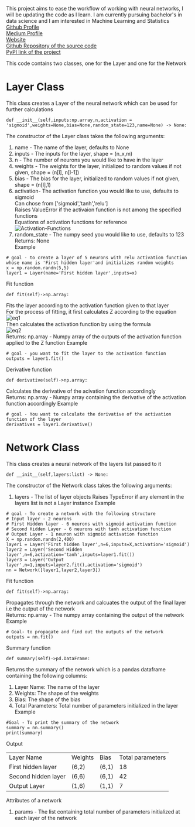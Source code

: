 This project aims to ease the workflow of working with neural networks, I will be updating the code as I learn. 
I am currently pursuing bachelor's in data science and I am interested in Machine Learning and Statistics<br>
<a href='https://github.com/aayush1036/'> Github Profile </a><br>
<a href='https://aayushmaan1306.medium.com/'> Medium Profile</a><br>
<a href='https://aayush1036.github.io/profile_website/'>Website</a><br>
<a href='https://github.com/aayush1036/mini_tensorflow'>Github Repository of the source code</a><br>
<a href='https://pypi.org/project/MiniTensorflow/'>PyPI link of the project</a> <br>

This code contains two classes, one for the Layer and one for the Network <br>

# Layer Class
This class creates a Layer of the neural network which can be used for further calculations<br>
```python3 
def __init__(self,inputs:np.array,n,activation = 'sigmoid',weights=None,bias=None,random_state=123,name=None) -> None:
```
The constructor of the Layer class takes the following arguments:
1. name - The name of the layer, defaults to None
2. inputs - The inputs for the layer, shape = (n_x,m)
3. n - The number of neurons you would like to have in the layer
4. weights - The weights for the layer, initialized to random values if not given, shape = (n[l], n[l-1])
5. bias - The bias for the layer, initialized to random values if not given, shape = (n[l],1)
6. activation- The activation function you would like to use, defaults to sigmoid<br>
Can chose from ['sigmoid','tanh','relu']<br>
Raises ValueError if the activaion function is not among the specified functions<br>
Equations of activation functions for reference<br><img src="https://i.ibb.co/wpffTK6/Activation-Functions.png" alt="Activation-Functions" border="0">
7. random_state - The numpy seed you would like to use, defaults to 123
Returns: None<br>
Example <br>
```python3
# goal - to create a layer of 5 neurons with relu activation function whose name is 'First hidden layer'and initializes random weights
x = np.random.randn(5,5)
layer1 = Layer(name='First hidden layer',inputs=x)
```
Fit function <br>
```python3 
def fit(self)->np.array:
```
Fits the layer according to the activation function given to that layer<br>
For the process of fitting, it first calculates Z according to the equation <br>
<img src="https://i.ibb.co/q0YYBH5/eq1.png" alt="eq1" border="0"><br>
Then calculates the activation function by using the formula<br>
<img src="https://i.ibb.co/GCzDGKH/eq2.png" alt="eq2" border="0"><br>
Returns: np.array - Numpy array of the outputs of the activation function applied to the Z function
Example<br>
```python3
# goal - you want to fit the layer to the activation function 
outputs = layer1.fit()
```
Derivative function <br>
```python3 
def derivative(self)->np.array:
```
Calculates the derivative of the acivation function accordingly<br>
Returns: np.array - Numpy array containing the derivative of the activation function accordingly
Example <br>
```python3
# goal - You want to calculate the derivative of the activation function of the layer
derivatives = layer1.derivative()
```
# Network Class
This class creates a neural network of the layers list passed to it<br>
```python3 
def __init__(self,layers:list) -> None:
```
The constructor of the Network class takes the following arguments:
1. layers - The list of layer objects 
Raises TypeError if any element in the layers list is not a Layer instance 
Example<br>
```python3
# goal - To create a network with the following structure 
# Input layer - 2 neurons 
# First Hidden layer - 6 neurons with sigmoid activation function 
# Second Hidden Layer - 6 neurons with tanh activation function 
# Output Layer - 1 neuron with sigmoid activation function
X = np.random.randn(2,400)
layer1 = Layer('First hidden layer',n=6,inputs=X,activation='sigmoid')
layer2 = Layer('Second Hidden layer',n=6,activation='tanh',inputs=layer1.fit())
layer3 = Layer('Output layer',n=1,inputs=layer2.fit(),activation='sigmoid')
nn = Network([layer1,layer2,layer3])
```
Fit function <br>
```python3 
def fit(self)->np.array:
```
Propagates through the network and calcuates the output of the final layer i.e the output of the network <br>
Returns: np.array - The numpy  array containing the output of the network
Example<br>
```python3 
# Goal- to propagate and find out the outputs of the network
outputs = nn.fit()
```
Summary function <br>

```python3 
def summary(self)->pd.DataFrame:
```
Returns the summary of the network which is a pandas dataframe containing the following columns:<br>
1. Layer Name: The name of the layer 
2. Weights: The shape of the weights 
3. Bias: The shape of the bias 
4. Total Parameters: Total number of parameters initialized in the layer
Example<br>
```python3
#Goal - To print the summary of the network
summary = nn.summary()
print(summary)
```
Output<br>
<table>
<tr>
<td>Layer Name</td>
<td>Weights</td>
<td>Bias</td>
<td>Total parameters</td>
</tr>
<tr>
<td> First hidden layer</td>
<td> (6,2) </td>
<td> (6,1)</td>
<td> 18 </td>
</tr>
<tr>
<td> Second hidden layer </td>
<td> (6,6) </td>
<td> (6,1) </td>
<td> 42 </td>
</tr>
<tr>
<td> Output Layer </td>
<td> (1,6) </td>
<td> (1,1) </td>
<td> 7 </td>
</tr>
</table>

Attributes of a network<br>
1. params - The list containing total number of parameters initialized at each layer of the network